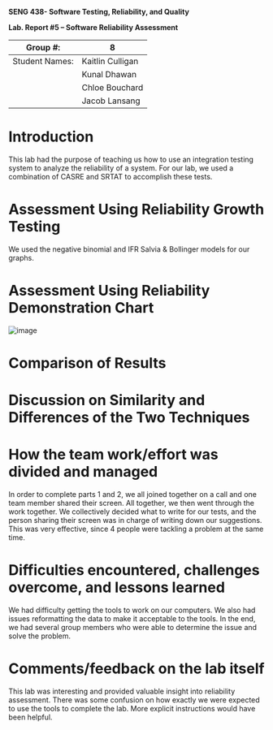 **SENG 438- Software Testing, Reliability, and Quality**

**Lab. Report \#5 – Software Reliability Assessment**

| Group \#:      |  8   |
| -------------- | --- |
| Student Names: |  Kaitlin Culligan   |
|                |  Kunal Dhawan   |
|                |  Chloe Bouchard   |
|                |  Jacob Lansang   |

# Introduction
This lab had the purpose of teaching us how to use an integration testing system to analyze the reliability of a system. For our lab, we used a combination of CASRE and SRTAT to accomplish these tests.
# 

# Assessment Using Reliability Growth Testing 

We used the negative binomial and IFR Salvia & Bollinger models for our graphs.

# Assessment Using Reliability Demonstration Chart 
![image](https://user-images.githubusercontent.com/82078868/161868540-a3111e88-9d66-41f3-8137-14668f49f34a.png)


# 

# Comparison of Results

# Discussion on Similarity and Differences of the Two Techniques

# How the team work/effort was divided and managed

In order to complete parts 1 and 2, we all joined together on a call and one team member shared their screen. All together, we then went through the work together. We collectively decided what to write for our tests, and the person sharing their screen was in charge of writing down our suggestions. This was very effective, since 4 people were tackling a problem at the same time.

# 

# Difficulties encountered, challenges overcome, and lessons learned

We had difficulty getting the tools to work on our computers. We also had issues reformatting the data to make it acceptable to the tools. In the end, we had several group members who were able to determine the issue and solve the problem. 

# Comments/feedback on the lab itself

This lab was interesting and provided valuable insight into reliability assessment. There was some confusion on how exactly we were expected to use the tools to complete the lab. More explicit instructions would have been helpful.
